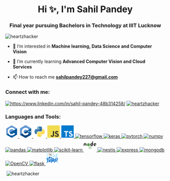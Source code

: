 <h1 align="center">Hi ✨, I'm Sahil Pandey</h1>
<h3 align="center">Final year pursuing Bachelors in Technology at IIIT Lucknow</h3>

<p align="left"> <img src="https://komarev.com/ghpvc/?username=heartzhacker&label=Profile%20views&color=0e75b6&style=flat" alt="heartzhacker" /> </p>

- 🔭 I’m interested in **Machine learning, Data Science and Computer Vision**

- 🌱 I’m currently learning **Advanced Computer Vision and Cloud Services**

- 📫 How to reach me **sahilpandey227@gmail.com**

<h3 align="left">Connect with me:</h3>
<p align="left">
<a href="https://www.linkedin.com/in/sahil-pandey-48b314258/" target="blank"><img align="center" src="https://raw.githubusercontent.com/rahuldkjain/github-profile-readme-generator/master/src/images/icons/Social/linked-in-alt.svg" alt="https://www.linkedin.com/in/sahil-pandey-48b314258/" height="30" width="40" /></a>
<a href="https://www.kaggle.com/heartzhacker" target="blank"><img align="center" src="https://img.shields.io/badge/Kaggle-20BEFF?style=for-the-badge&logo=Kaggle&logoColor=white" alt="heartzhacker" height="30" width="40" /></a>
<!-- <a href="https://codeforces.com/profile/alphag" target="blank"><img align="center" src="https://raw.githubusercontent.com/rahuldkjain/github-profile-readme-generator/master/src/images/icons/Social/codeforces.svg" alt="alphag" height="30" width="40" /></a> -->
</p>

<h3 align="left">Languages and Tools:</h3>
<p align="left">
  <a href="https://www.cprogramming.com/" target="_blank" rel="noreferrer">
    <img src="https://raw.githubusercontent.com/devicons/devicon/master/icons/c/c-original.svg" alt="c" width="40" height="40"/>
  </a>
  <a href="https://www.w3schools.com/cpp/" target="_blank" rel="noreferrer">
    <img src="https://raw.githubusercontent.com/devicons/devicon/master/icons/cplusplus/cplusplus-original.svg" alt="cplusplus" width="40" height="40"/>
  </a>
  <a href="https://www.python.org" target="_blank" rel="noreferrer">
    <img src="https://raw.githubusercontent.com/devicons/devicon/master/icons/python/python-original.svg" alt="python" width="40" height="40"/>
  </a>
  <a href="https://developer.mozilla.org/en-US/docs/Web/JavaScript" target="_blank" rel="noreferrer">
    <img src="https://raw.githubusercontent.com/devicons/devicon/master/icons/javascript/javascript-original.svg" alt="javascript" width="40" height="40"/>
  </a>
  <a href="https://www.typescriptlang.org/" target="_blank" rel="noreferrer">
    <img src="https://raw.githubusercontent.com/devicons/devicon/master/icons/typescript/typescript-original.svg" alt="typescript" width="40" height="40"/>
  </a>
  <a href="https://www.tensorflow.org/" target="_blank" rel="noreferrer">
    <img src="https://img.shields.io/badge/TensorFlow-FF6F00?style=for-the-badge&logo=TensorFlow&logoColor=white" alt="tensorflow" width="40" height="40"/>
  </a>
  <a href="https://keras.io/" target="_blank" rel="noreferrer">
    <img src="https://img.shields.io/badge/Keras-FF0000?style=for-the-badge&logo=keras&logoColor=white" alt="keras" width="40" height="40"/>
  </a>
  <a href="https://pytorch.org/" target="_blank" rel="noreferrer">
    <img src="https://img.shields.io/badge/PyTorch-EE4C2C?style=for-the-badge&logo=pytorch&logoColor=white" alt="pytorch" width="40" height="40"/>
  </a>
  <a href="https://numpy.org/" target="_blank" rel="noreferrer">
    <img src="https://numpy.org/images/logo.svg" alt="numpy" width="40" height="40"/>
  </a>
  <a href="https://pandas.pydata.org/" target="_blank" rel="noreferrer">
    <img src="https://pandas.pydata.org/static/img/pandas_white.svg" alt="pandas" width="40" height="40"/>
  </a>
  <a href="https://matplotlib.org/" target="_blank" rel="noreferrer">
    <img src="https://matplotlib.org/_static/logo_dark.svg" alt="matplotlib" width="40" height="40"/>
  </a>
  <a href="https://scikit-learn.org/" target="_blank" rel="noreferrer">
    <img src="https://img.shields.io/badge/scikit_learn-F7931E?style=for-the-badge&logo=scikit-learn&logoColor=white" alt="scikit-learn" width="40" height="40"/>
  </a>
  <a href="https://nodejs.org" target="_blank" rel="noreferrer">
    <img src="https://raw.githubusercontent.com/devicons/devicon/master/icons/nodejs/nodejs-original-wordmark.svg" alt="nodejs" width="40" height="40"/>
  </a>
  <a href="https://nestjs.com/" target="_blank" rel="noreferrer">
    <img src="https://nestjs.com/logo-small-gradient.76616405.svg" alt="nestjs" width="40" height="40"/>
  </a>
  <a href="https://expressjs.com/" target="_blank" rel="noreferrer">
    <img src="https://img.shields.io/badge/Express%20js-000000?style=for-the-badge&logo=express&logoColor=white" alt="express" width="40" height="40"/>
  </a>
  <a href="https://www.mongodb.com/" target="_blank" rel="noreferrer">
    <img src="https://img.shields.io/badge/MongoDB-4EA94B?style=for-the-badge&logo=mongodb&logoColor=white" alt="mongodb" width="40" height="40"/>
  </a>
  <a href="https://opencv.org/" target="_blank" rel="noreferrer">
    <img src="https://opencv.org/wp-content/uploads/2022/05/logo.png" alt="OpenCV" width="40" height="40"/>
  </a>
  <a href="https://flask.palletsprojects.com/" target="_blank" rel="noreferrer">
    <img src="https://img.shields.io/badge/Flask-000000?style=for-the-badge&logo=flask&logoColor=white" alt="flask" width="40" height="40"/>
  </a>
  <a href="https://xgboost.readthedocs.io/en/stable/" target="_blank" rel="noreferrer">
    <img src="https://raw.githubusercontent.com/dmlc/dmlc.github.io/master/img/logo-m/xgboost.png" alt="xgboost" width="40" height="40"/>
  </a>
</p>


<p>&nbsp;<img align="center" src="https://github-readme-streak-stats.herokuapp.com/?user=heartzhacker&theme=vue-dark&hide_border=true" alt="heartzhacker" /></p>
